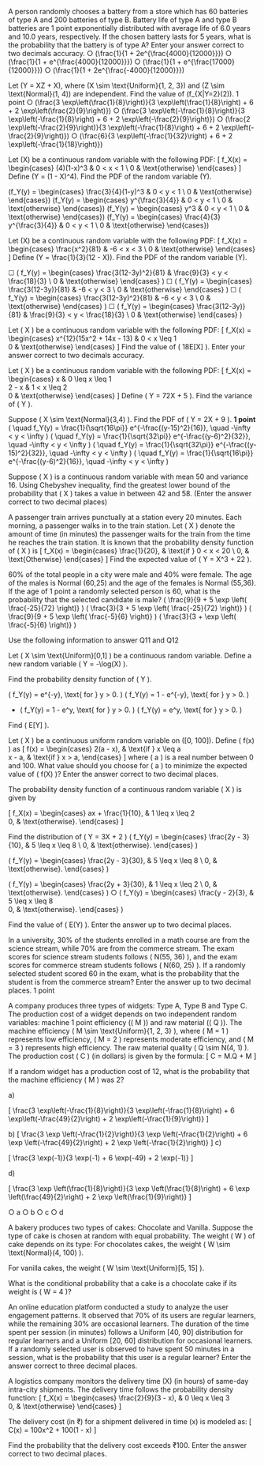 
A person randomly chooses a battery from a store which has 60 batteries of type A and 200 batteries of type B. Battery life of type A and type B batteries are 1 point
exponentially distributed with average life of 6.0 years and 10.0 years, respectively. If the chosen battery lasts for 5 years, what is the probability that the battery is of type A? Enter your answer correct to two decimals accuracy.
○ (\frac{1}{1 + 2e^{\frac{4000}{12000}}})
○ (\frac{1}{1 + e^{\frac{4000}{12000}}})
○ (\frac{1}{1 + e^{\frac{17000}{12000}}})
○ (\frac{1}{1 + 2e^{\frac{-4000}{12000}}})




Let (Y = XZ + X), where (X \sim \text{Uniform}{1, 2, 3}) and (Z \sim \text{Normal}(1, 4)) are independent. Find the value of (f_{X|Y=2}(2)). 1 point
○ (\frac{3 \exp\left(\frac{1}{8}\right)}{3 \exp\left(\frac{1}{8}\right) + 6 + 2 \exp\left(\frac{2}{9}\right)})
○ (\frac{3 \exp\left(-\frac{1}{8}\right)}{3 \exp\left(-\frac{1}{8}\right) + 6 + 2 \exp\left(-\frac{2}{9}\right)})
○ (\frac{2 \exp\left(-\frac{2}{9}\right)}{3 \exp\left(-\frac{1}{8}\right) + 6 + 2 \exp\left(-\frac{2}{9}\right)})
○ (\frac{6}{3 \exp\left(-\frac{1}{32}\right) + 6 + 2 \exp\left(-\frac{1}{18}\right)})





Let \(X\) be a continuous random variable with the following PDF: \[ f_X(x) = \begin{cases} (4)(1-x)^3 & 0 < x < 1 \\ 0 & \text{otherwise} \end{cases} \]
Define (Y = (1 - X)^4). Find the PDF of the random variable (Y).

(f_Y(y) = \begin{cases} \frac{3}{4}(1-y)^3 & 0 < y < 1 \ 0 & \text{otherwise} \end{cases})
(f_Y(y) = \begin{cases} y^{\frac{3}{4}} & 0 < y < 1 \ 0 & \text{otherwise} \end{cases})
(f_Y(y) = \begin{cases} y^3 & 0 < y < 1 \ 0 & \text{otherwise} \end{cases})
(f_Y(y) = \begin{cases} \frac{4}{3} y^{\frac{3}{4}} & 0 < y < 1 \ 0 & \text{otherwise} \end{cases})





Let (X) be a continuous random variable with the following PDF:
[ f_X(x) = \begin{cases} \frac{x^2}{81} & -6 < x < 3 \ 0 & \text{otherwise} \end{cases} ]
Define (Y = \frac{1}{3}(12 - X)). Find the PDF of the random variable (Y).

☐ \( f_Y(y) = \begin{cases} \frac{3(12-3y)^2}{81} & \frac{9}{3} < y < \frac{18}{3} \\ 0 & \text{otherwise} \end{cases} \)
☐ ( f_Y(y) = \begin{cases} \frac{3(12-3y)}{81} & -6 < y < 3 \ 0 & \text{otherwise} \end{cases} )
☐ ( f_Y(y) = \begin{cases} \frac{3(12-3y)^2}{81} & -6 < y < 3 \ 0 & \text{otherwise} \end{cases} )
☐ ( f_Y(y) = \begin{cases} \frac{3(12-3y)}{81} & \frac{9}{3} < y < \frac{18}{3} \ 0 & \text{otherwise} \end{cases} )





Let ( X ) be a continuous random variable with the following PDF:
[
f_X(x) = \begin{cases}
x^{12}(15x^2 + 14x - 13) & 0 < x \leq 1 \
0 & \text{otherwise}
\end{cases}
]
Find the value of ( 18E[X] ). Enter your answer correct to two decimals accuracy.





Let ( X ) be a continuous random variable with the following PDF:
[
f_X(x) = \begin{cases}
x & 0 \leq x \leq 1 \
2 - x & 1 < x \leq 2 \
0 & \text{otherwise}
\end{cases}
]
Define ( Y = 72X + 5 ). Find the variance of ( Y ).




Suppose \( X \sim \text{Normal}(3,4) \). Find the PDF of \( Y = 2X + 9 \). **1 point**
( \quad f_Y(y) = \frac{1}{\sqrt{16\pi}} e^{-\frac{(y-15)^2}{16}}, \quad -\infty < y < \infty )
( \quad f_Y(y) = \frac{1}{\sqrt{32\pi}} e^{-\frac{(y-6)^2}{32}}, \quad -\infty < y < \infty )
( \quad f_Y(y) = \frac{1}{\sqrt{32\pi}} e^{-\frac{(y-15)^2}{32}}, \quad -\infty < y < \infty )
( \quad f_Y(y) = \frac{1}{\sqrt{16\pi}} e^{-\frac{(y-6)^2}{16}}, \quad -\infty < y < \infty )




Suppose ( X ) is a continuous random variable with mean 50 and variance 16. Using Chebyshev inequality, find the greatest lower bound of the probability that ( X ) takes a value in between 42 and 58.
(Enter the answer correct to two decimal places)



A passenger train arrives punctually at a station every 20 minutes. Each morning, a passenger walks in to the train station. Let ( X ) denote the amount of time (in minutes) the passenger waits for the train from the time he reaches the train station. It is known that the probability density function of ( X ) is
[ f_X(x) = \begin{cases} \frac{1}{20}, & \text{if } 0 < x < 20 \ 0, & \text{Otherwise} \end{cases} ]
Find the expected value of ( Y = X^3 + 22 ).



60% of the total people in a city were male and 40% were female. The age of the males is Normal (60,25) and the age of the females is Normal (55,36). If the age of 1 point a randomly selected person is 60, what is the probability that the selected candidate is male?
( \frac{9}{9 + 5 \exp \left( \frac{-25}{72} \right)} )
( \frac{3}{3 + 5 \exp \left( \frac{-25}{72} \right)} )
( \frac{9}{9 + 5 \exp \left( \frac{-5}{6} \right)} )
( \frac{3}{3 + \exp \left( \frac{-5}{6} \right)} )






Use the following information to answer Q11 and Q12

Let ( X \sim \text{Uniform}[0,1] ) be a continuous random variable. Define a new random variable ( Y = -\log(X) ).

Find the probability density function of ( Y ).

( f_Y(y) = e^{-y}, \text{ for } y > 0. )
( f_Y(y) = 1 - e^{-y}, \text{ for } y > 0. )
- \( f_Y(y) = 1 - e^y, \text{ for } y > 0. \)
( f_Y(y) = e^y, \text{ for } y > 0. )


Find ( E[Y] ).





Let ( X ) be a continuous uniform random variable on ([0, 100]). Define ( f(x) ) as
[
f(x) = \begin{cases}
2(a - x), & \text{if } x \leq a \
x - a, & \text{if } x > a,
\end{cases}
]
where ( a ) is a real number between 0 and 100. What value should you choose for ( a ) to minimize the expected value of ( f(X) )? Enter the answer correct to two decimal places.







The probability density function of a continuous random variable ( X ) is given by

[
f_X(x) = \begin{cases}
ax + \frac{1}{10}, & 1 \leq x \leq 2 \
0, & \text{otherwise}.
\end{cases}
]


Find the distribution of ( Y = 3X + 2 )
( f_Y(y) = \begin{cases} \frac{2y - 3}{10}, & 5 \leq x \leq 8 \ 0, & \text{otherwise}. \end{cases} )

( f_Y(y) = \begin{cases} \frac{2y - 3}{30}, & 5 \leq x \leq 8 \ 0, & \text{otherwise}. \end{cases} )

\( f_Y(y) = \begin{cases} \frac{2y + 3}{30}, & 1 \leq x \leq 2 \\ 0, & \text{otherwise}. \end{cases} \)
○ ( f_Y(y) = \begin{cases}
\frac{y - 2}{3}, & 5 \leq x \leq 8 \
0, & \text{otherwise}.
\end{cases} )



Find the value of ( E(Y) ). Enter the answer up to two decimal places.




In a university, 30% of the students enrolled in a math course are from the science stream, while 70% are from the commerce stream. The exam scores for science stream students follows ( N(55, 36) ), and the exam scores for commerce stream students follows ( N(60, 25) ). If a randomly selected student scored 60 in the exam, what is the probability that the student is from the commerce stream? Enter the answer up to two decimal places.
1 point




A company produces three types of widgets: Type A, Type B and Type C. The production cost of a widget depends on two independent random variables: machine 1 point efficiency (( M )) and raw material (( Q )). The machine efficiency ( M \sim \text{Uniform}{1, 2, 3} ), where ( M = 1 ) represents low efficiency, ( M = 2 ) represents moderate efficiency, and ( M = 3 ) represents high efficiency. The raw material quality ( Q \sim N(4, 1) ). The production cost ( C ) (in dollars) is given by the formula:
[ C = M.Q + M ]

If a random widget has a production cost of 12, what is the probability that the machine efficiency ( M ) was 2?

a)

[
\frac{3 \exp\left(-\frac{1}{8}\right)}{3 \exp\left(-\frac{1}{8}\right) + 6 \exp\left(-\frac{49}{2}\right) + 2 \exp\left(-\frac{1}{9}\right)}
]

b) \[ \frac{3 \exp \left(-\frac{1}{2}\right)}{3 \exp \left(-\frac{1}{2}\right) + 6 \exp \left(-\frac{49}{2}\right) + 2 \exp \left(-\frac{1}{2}\right)} \]
c)

[
\frac{3 \exp(-1)}{3 \exp(-1) + 6 \exp(-49) + 2 \exp(-1)}
]

d)

[
\frac{3 \exp \left(\frac{1}{8}\right)}{3 \exp \left(\frac{1}{8}\right) + 6 \exp \left(\frac{49}{2}\right) + 2 \exp \left(\frac{1}{9}\right)}
]

○ a
○ b
○ c
○ d





A bakery produces two types of cakes: Chocolate and Vanilla. Suppose the type of cake is chosen at random with equal probability. The weight ( W ) of cake depends on its type:
For chocolates cakes, the weight ( W \sim \text{Normal}(4, 100) ).

For vanilla cakes, the weight ( W \sim \text{Uniform}[5, 15] ).

What is the conditional probability that a cake is a chocolate cake if its weight is ( W = 4 )?





An online education platform conducted a study to analyze the user engagement patterns. It observed that 70% of its users are regular learners, while the remaining 30% are occasional learners. The duration of the time spent per session (in minutes) follows a Uniform [40, 90] distribution for regular learners and a Uniform [20, 60] distribution for occasional learners. If a randomly selected user is observed to have spent 50 minutes in a session, what is the probability that this user is a regular learner? Enter the answer correct to three decimal places.






A logistics company monitors the delivery time \(X\) (in hours) of same-day intra-city shipments. The delivery time follows the probability density function:
[
f_X(x) = \begin{cases}
\frac{2}{9}(3 - x), & 0 \leq x \leq 3 \
0, & \text{otherwise}
\end{cases}
]

The delivery cost (in ₹) for a shipment delivered in time (x) is modeled as:
[
C(x) = 100x^2 + 100(1 - x)
]

Find the probability that the delivery cost exceeds ₹100. Enter the answer correct to two decimal places.


